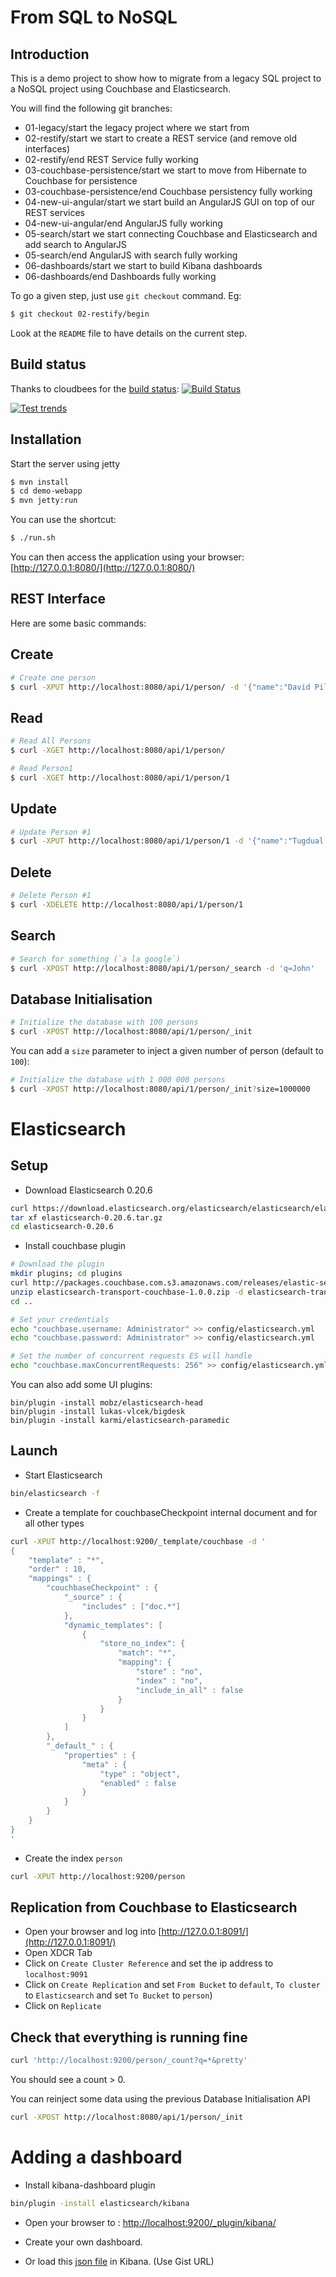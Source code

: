 From SQL to NoSQL
=================

Introduction
------------

This is a demo project to show how to migrate from a legacy SQL project to a NoSQL project
using Couchbase and Elasticsearch.

You will find the following git branches:

* 01-legacy/start the legacy project where we start from
* 02-restify/start we start to create a REST service (and remove old interfaces)
* 02-restify/end REST Service fully working
* 03-couchbase-persistence/start we start to move from Hibernate to Couchbase for persistence
* 03-couchbase-persistence/end Couchbase persistency fully working
* 04-new-ui-angular/start we start build an AngularJS GUI on top of our REST services
* 04-new-ui-angular/end AngularJS fully working
* 05-search/start we start connecting Couchbase and Elasticsearch and add search to AngularJS
* 05-search/end AngularJS with search fully working
* 06-dashboards/start we start to build Kibana dashboards
* 06-dashboards/end Dashboards fully working

To go a given step, just use `git checkout` command. Eg:

```sh
$ git checkout 02-restify/begin
```

Look at the `README` file to have details on the current step.


Build status
------------

Thanks to cloudbees for the [build status](https://buildhive.cloudbees.com): [![Build Status](https://buildhive.cloudbees.com/job/dadoonet/job/sql2nosql/badge/icon)](https://buildhive.cloudbees.com/job/dadoonet/job/sql2nosql/)

[![Test trends](https://buildhive.cloudbees.com/job/dadoonet/job/sql2nosql/test/trend)](https://buildhive.cloudbees.com/job/dadoonet/job/sql2nosql/)

Installation
------------

Start the server using jetty

```sh
$ mvn install
$ cd demo-webapp
$ mvn jetty:run
```

You can use the shortcut:

```sh
$ ./run.sh
```

You can then access the application using your browser: [http://127.0.0.1:8080/](http://127.0.0.1:8080/)


REST Interface
--------------

Here are some basic commands:

## Create

```sh
# Create one person
$ curl -XPUT http://localhost:8080/api/1/person/ -d '{"name":"David Pilato"}'
```

## Read

```sh
# Read All Persons
$ curl -XGET http://localhost:8080/api/1/person/

# Read Person1
$ curl -XGET http://localhost:8080/api/1/person/1
```

## Update

```sh
# Update Person #1
$ curl -XPUT http://localhost:8080/api/1/person/1 -d '{"name":"Tugdual Grall"}'
```

## Delete

```sh
# Delete Person #1
$ curl -XDELETE http://localhost:8080/api/1/person/1
```

## Search

```sh
# Search for something (`a la google`)
$ curl -XPOST http://localhost:8080/api/1/person/_search -d 'q=John'
```

## Database Initialisation

```sh
# Initialize the database with 100 persons
$ curl -XPOST http://localhost:8080/api/1/person/_init
```

You can add a `size` parameter to inject a given number of person (default to `100`):

```sh
# Initialize the database with 1 000 000 persons
$ curl -XPOST http://localhost:8080/api/1/person/_init?size=1000000
```

Elasticsearch
=============

Setup
-----

* Download Elasticsearch 0.20.6

```sh
curl https://download.elasticsearch.org/elasticsearch/elasticsearch/elasticsearch-0.20.6.tar.gz -o elasticsearch-0.20.6.tar.gz
tar xf elasticsearch-0.20.6.tar.gz
cd elasticsearch-0.20.6
```

* Install couchbase plugin

```sh
# Download the plugin
mkdir plugins; cd plugins
curl http://packages.couchbase.com.s3.amazonaws.com/releases/elastic-search-adapter/1.0.0/elasticsearch-transport-couchbase-1.0.0.zip -o elasticsearch-transport-couchbase-1.0.0.zip
unzip elasticsearch-transport-couchbase-1.0.0.zip -d elasticsearch-transport-couchbase
cd ..

# Set your credentials
echo "couchbase.username: Administrator" >> config/elasticsearch.yml
echo "couchbase.password: Administrator" >> config/elasticsearch.yml

# Set the number of concurrent requests ES will handle
echo "couchbase.maxConcurrentRequests: 256" >> config/elasticsearch.yml
```

You can also add some UI plugins:

```
bin/plugin -install mobz/elasticsearch-head
bin/plugin -install lukas-vlcek/bigdesk
bin/plugin -install karmi/elasticsearch-paramedic
```

Launch
------

* Start Elasticsearch

```sh
bin/elasticsearch -f
```

* Create a template for couchbaseCheckpoint internal document and for all other types

```sh
curl -XPUT http://localhost:9200/_template/couchbase -d '
{
    "template" : "*",
    "order" : 10,
    "mappings" : {
        "couchbaseCheckpoint" : {
            "_source" : {
                "includes" : ["doc.*"]
            },
            "dynamic_templates": [
                {
                    "store_no_index": {
                        "match": "*",
                        "mapping": {
                            "store" : "no",
                            "index" : "no",
                            "include_in_all" : false
                        }
                    }
                }
            ]
        },
        "_default_" : {
            "properties" : {
                "meta" : {
                    "type" : "object",
                    "enabled" : false
                }
            }
        }
    }
}
'
```

* Create the index `person`

```sh
curl -XPUT http://localhost:9200/person
```

Replication from Couchbase to Elasticsearch
-------------------------------------------

* Open your browser and log into [http://127.0.0.1:8091/](http://127.0.0.1:8091/)
* Open XDCR Tab
* Click on `Create Cluster Reference` and set the ip address to `localhost:9091`
* Click on `Create Replication` and set `From Bucket` to `default`, `To cluster` to `Elasticsearch` and
 set `To Bucket` to `person`)
* Click on `Replicate`


Check that everything is running fine
-------------------------------------

```sh
curl 'http://localhost:9200/person/_count?q=*&pretty'
```

You should see a count > 0.

You can reinject some data using the previous Database Initialisation API

```sh
curl -XPOST http://localhost:8080/api/1/person/_init
```


Adding a dashboard
==================

* Install kibana-dashboard plugin

```sh
bin/plugin -install elasticsearch/kibana
```

* Open your browser to : [http://localhost:9200/_plugin/kibana/](http://localhost:9200/_plugin/kibana/)

* Create your own dashboard.

* Or load this [json file](kibana.json) in Kibana. (Use Gist URL)

